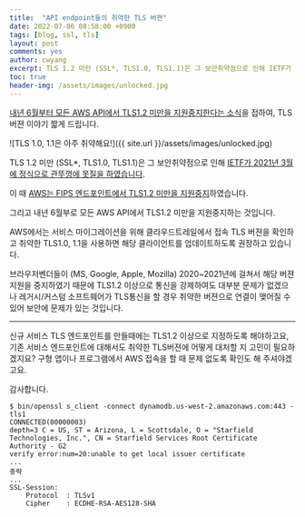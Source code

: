 ```yaml
---
title:  "API endpoint들의 취약한 TLS 버젼"
date: 2022-07-06 08:58:00 +0900
tags: [blog, ssl, tls]
layout: post
comments: yes
author: cwyang
excerpt: TLS 1.2 미만 (SSL*, TLS1.0, TLS1.1)은 그 보안취약점으로 인해 IETF가 2021년 3월에 정식으로 관뚜껑에 못질을 하였습니다.
toc: true
header-img: /assets/images/unlocked.jpg
---
```

[내년 6월부터 모든 AWS API에서 TLS1.2 미만을 지원중지한다는 소식](https://aws.amazon.com/ko/blogs/security/tls-1-2-required-for-aws-endpoints/)을 접하여, TLS 버젼 이야기 짧게 드립니다.

![TLS 1.0, 1.1은 아주 취약해요!]({{ site.url }}/assets/images/unlocked.jpg)

TLS 1.2 미만 (SSL*, TLS1.0, TLS1.1)은 그 보안취약점으로 인해 [IETF가 2021년 3월에 정식으로 관뚜껑에 못질을 하였습니다](https://datatracker.ietf.org/doc/rfc8996/).

이 때 [AWS는 FIPS 엔드포인트에서 TLS1.2 미만을 지원중지](https://aws.amazon.com/ko/blogs/security/tls-1-2-required-for-aws-fips-endpoints/)하였습니다.

그리고 내년 6월부로 모든 AWS API에서 TLS1.2 미만을 지원중지하는 것입니다.

AWS에서는 서비스 마이그레이션을 위해 클라우드트레일에서 접속 TLS 버젼을 확인하고 취약한 TLS1.0, 1.1을 사용하면 해당 클라이언트를 업데이트하도록 권장하고 있습니다.


브라우저벤더들이 (MS, Google, Apple, Mozilla) 2020~2021년에 걸쳐서 해당 버젼 지원을 중지하였기 때문에 TLS1.2 이상으로 통신을 강제하여도 대부분 문제가 없겠으나
레거시/커스텀 소프트웨어가 TLS통신을 할 경우 취약한 버젼으로 연결이 맺어질 수 있어 보안에 문제가 있는 것입니다.

* * *

신규 서비스 TLS 엔드포인트를 만들때에는 TLS1.2 이상으로 지정하도록 해야하고요,
기존 서비스 엔드포인트에 대해서도 취약한 TLS버젼에 어떻게 대처할 지 고민이 필요하겠지요?
구형 앱이나 프로그램에서 AWS 접속을 할 때 문제 없도록 확인도 해 주셔야겠고요.

감사합니다.

```
$ bin/openssl s_client -connect dynamodb.us-west-2.amazonaws.com:443 -tls1
CONNECTED(00000003)
depth=3 C = US, ST = Arizona, L = Scottsdale, O = "Starfield Technologies, Inc.", CN = Starfield Services Root Certificate Authority - G2
verify error:num=20:unable to get local issuer certificate
...
중략
...
SSL-Session:
    Protocol  : TLSv1
    Cipher    : ECDHE-RSA-AES128-SHA
```